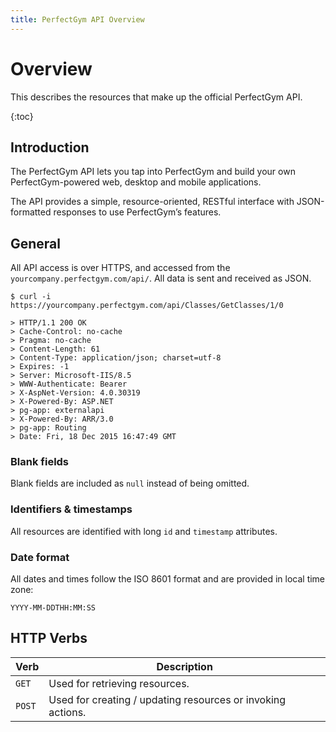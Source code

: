 ```yaml
---
title: PerfectGym API Overview
---
```


# Overview

This describes the resources that make up the official PerfectGym API.

{:toc}


## Introduction

The PerfectGym API lets you tap into PerfectGym and build your own PerfectGym-powered web, desktop and mobile applications.

The API provides a simple, resource-oriented, RESTful interface with JSON-formatted responses to use PerfectGym’s features.


## General

All API access is over HTTPS, and accessed from the `yourcompany.perfectgym.com/api/`.  All data is
sent and received as JSON.

``` command-line
$ curl -i https://yourcompany.perfectgym.com/api/Classes/GetClasses/1/0

> HTTP/1.1 200 OK
> Cache-Control: no-cache
> Pragma: no-cache
> Content-Length: 61
> Content-Type: application/json; charset=utf-8
> Expires: -1
> Server: Microsoft-IIS/8.5
> WWW-Authenticate: Bearer
> X-AspNet-Version: 4.0.30319
> X-Powered-By: ASP.NET
> pg-app: externalapi
> X-Powered-By: ARR/3.0
> pg-app: Routing
> Date: Fri, 18 Dec 2015 16:47:49 GMT
```

### Blank fields

Blank fields are included as `null` instead of being omitted.


### Identifiers & timestamps

All resources are identified with  long `id` and `timestamp` attributes.


### Date format

All dates and times follow the ISO 8601 format and are provided in local time zone:

    YYYY-MM-DDTHH:MM:SS



## HTTP Verbs

Verb   | Description
-------|------------
`GET`  | Used for retrieving resources.
`POST` | Used for creating / updating resources or invoking actions.


